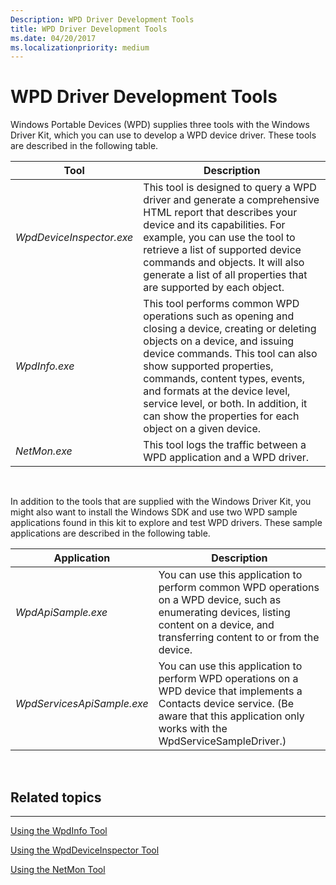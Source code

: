 ```yaml
---
Description: WPD Driver Development Tools
title: WPD Driver Development Tools
ms.date: 04/20/2017
ms.localizationpriority: medium
---
```


# WPD Driver Development Tools


Windows Portable Devices (WPD) supplies three tools with the Windows Driver Kit, which you can use to develop a WPD device driver. These tools are described in the following table.

| Tool                     | Description                                                                                                                                                                                                                                                                                                                                                              |
|--------------------------|--------------------------------------------------------------------------------------------------------------------------------------------------------------------------------------------------------------------------------------------------------------------------------------------------------------------------------------------------------------------------|
| *WpdDeviceInspector.exe* | This tool is designed to query a WPD driver and generate a comprehensive HTML report that describes your device and its capabilities. For example, you can use the tool to retrieve a list of supported device commands and objects. It will also generate a list of all properties that are supported by each object.                                                   |
| *WpdInfo.exe*            | This tool performs common WPD operations such as opening and closing a device, creating or deleting objects on a device, and issuing device commands. This tool can also show supported properties, commands, content types, events, and formats at the device level, service level, or both. In addition, it can show the properties for each object on a given device. |
| *NetMon.exe*             | This tool logs the traffic between a WPD application and a WPD driver.                                                                                                                                                                                                                                                                                                   |

 

In addition to the tools that are supplied with the Windows Driver Kit, you might also want to install the Windows SDK and use two WPD sample applications found in this kit to explore and test WPD drivers. These sample applications are described in the following table.

| Application                | Description                                                                                                                                                                                    |
|----------------------------|------------------------------------------------------------------------------------------------------------------------------------------------------------------------------------------------|
| *WpdApiSample.exe*         | You can use this application to perform common WPD operations on a WPD device, such as enumerating devices, listing content on a device, and transferring content to or from the device.       |
| *WpdServicesApiSample.exe* | You can use this application to perform WPD operations on a WPD device that implements a Contacts device service. (Be aware that this application only works with the WpdServiceSampleDriver.) |

 

## <span id="related_topics"></span>Related topics


****
[Using the WpdInfo Tool](using-the-wpdinfo-tool.md)

[Using the WpdDeviceInspector Tool](using-the-wpddeviceinspector-tool.md)

[Using the NetMon Tool](using-the-netmon-tool.md)

 

 





